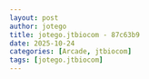 ```yaml
---
layout: post
author: jotego
title: jotego.jtbiocom - 87c63b9
date: 2025-10-24
categories: [Arcade, jtbiocom]
tags: [jotego.jtbiocom]
---
```


